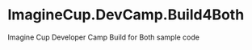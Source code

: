 ImagineCup.DevCamp.Build4Both
=============================

Imagine Cup Developer Camp Build for Both sample code
